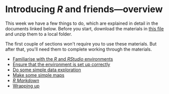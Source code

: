 # Introducing _R_ and friends&mdash;overview
This week we have a few things to do, which are explained in detail in the documents linked below. Before you start, download the materials in [this file](https://raw.githubusercontent.com/DOSull/GISC-422/master/labs/intro-to-R-and-friends/intro-to-R-and-friends.zip?raw=true) and unzip them to a local folder.

The first couple of sections won't require you to use these materials. But after that, you'll need them to complete working through the materials.

+ [Familiarise with the _R_ and _RStudio_ environments](01-introducing-r-and-rstudio.md)
+ [Ensure that the environment is set up correctly](02-installing-packages.md)
+ [Do some simple data exploration](03-simple-data-exploration.md)
+ [Make some simple maps](04-simple-maps.md)
+ [_R Markdown_](05-r-markdown.md)
+ [Wrapping up](06-wrapping-up.md)

